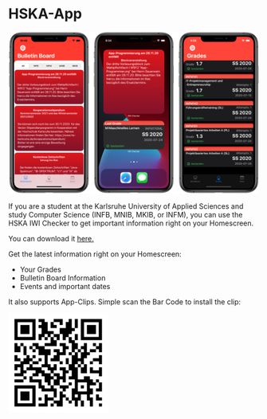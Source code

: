 # HSKA-App
![](https://github.com/jufabeck2202/HSKA-App/blob/main/Media/Image-small.png?raw=true "Sample Image")

If you are a student at the Karlsruhe University of Applied Sciences and study Computer Science (INFB, MNIB, MKIB, or INFM), you can use the HSKA IWI Checker to get important information right on your Homescreen. 

You can download it [here.](https://apps.apple.com/us/app/hska-iwi-checker/id1524307153)

Get the latest information right on your Homescreen:
* Your Grades
* Bulletin Board Information
* Events and important dates


It also supports App-Clips. Simple scan the Bar Code to install the clip: 

<img src="https://github.com/jufabeck2202/HSKA-App/blob/main/Media/qr-code.png?raw=true" width="200" height="200">
